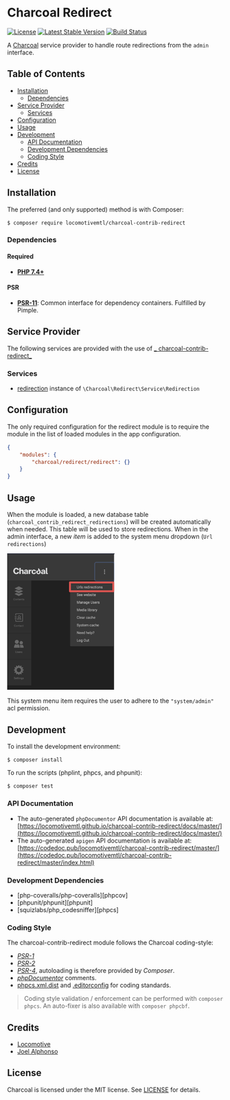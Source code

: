 Charcoal Redirect
===============

[![License][badge-license]][charcoal-contrib-redirect]
[![Latest Stable Version][badge-version]][charcoal-contrib-redirect]
[![Build Status][badge-travis]][dev-travis]

A [Charcoal][charcoal-app] service provider to handle route redirections from the `admin` interface.



## Table of Contents

-   [Installation](#installation)
    -   [Dependencies](#dependencies)
-   [Service Provider](#service-provider)
    -   [Services](#services)
-   [Configuration](#configuration)
-   [Usage](#usage)
-   [Development](#development)
    -  [API Documentation](#api-documentation)
    -  [Development Dependencies](#development-dependencies)
    -  [Coding Style](#coding-style)
-   [Credits](#credits)
-   [License](#license)



## Installation

The preferred (and only supported) method is with Composer:

```shell
$ composer require locomotivemtl/charcoal-contrib-redirect
```



### Dependencies

#### Required

- [**PHP 7.4+**](https://php.net)



#### PSR

- [**PSR-11**][psr-11]: Common interface for dependency containers. Fulfilled by Pimple.


## Service Provider

The following services are provided with the use of [_
charcoal-contrib-redirect_](https://github.com/locomotivemtl/charcoal-contrib-redirect)

### Services

* [redirection](src/Charcoal/Redirect/Service/RedirectionService.php) instance
  of `\Charcoal\Redirect\Service\Redirection`


## Configuration

The only required configuration for the redirect module is to require the module in the list of loaded modules in the
app configuration.

```json
{
    "modules": {
        "charcoal/redirect/redirect": {}
    }
}
```


## Usage

When the module is loaded, a new database table (`charcoal_contrib_redirect_redirections`) will be created automatically
when needed. This table will be used to store redirections. When in the admin interface, a new _item_ is added to the
system menu dropdown (`Url redirections`)

<img alt="system menu" src="readme_image1.png" width="250">

This system menu item requires the user to adhere to the `"system/admin"` acl permission.

## Development

To install the development environment:

```shell
$ composer install
```

To run the scripts (phplint, phpcs, and phpunit):

```shell
$ composer test
```



### API Documentation

-   The auto-generated `phpDocumentor` API documentation is available at:  
    [https://locomotivemtl.github.io/charcoal-contrib-redirect/docs/master/](https://locomotivemtl.github.io/charcoal-contrib-redirect/docs/master/)
-   The auto-generated `apigen` API documentation is available at:  
    [https://codedoc.pub/locomotivemtl/charcoal-contrib-redirect/master/](https://codedoc.pub/locomotivemtl/charcoal-contrib-redirect/master/index.html)



### Development Dependencies

-   [php-coveralls/php-coveralls][phpcov]
-   [phpunit/phpunit][phpunit]
-   [squizlabs/php_codesniffer][phpcs]



### Coding Style

The charcoal-contrib-redirect module follows the Charcoal coding-style:

-   [_PSR-1_][psr-1]
-   [_PSR-2_][psr-2]
-   [_PSR-4_][psr-4], autoloading is therefore provided by _Composer_.
-   [_phpDocumentor_](http://phpdoc.org/) comments.
-   [phpcs.xml.dist](phpcs.xml.dist) and [.editorconfig](.editorconfig) for coding standards.

> Coding style validation / enforcement can be performed with `composer phpcs`. An auto-fixer is also available with `composer phpcbf`.



## Credits

- [Locomotive](https://locomotive.ca/)
- [Joel Alphonso](mailto:joel@locomotive.ca)


## License

Charcoal is licensed under the MIT license. See [LICENSE](LICENSE) for details.



[charcoal-contrib-redirect]:  https://packagist.org/packages/locomotivemtl/charcoal-contrib-redirect
[charcoal-app]:             https://packagist.org/packages/locomotivemtl/charcoal-app

[dev-scrutinizer]:    https://scrutinizer-ci.com/g/locomotivemtl/charcoal-contrib-redirect/
[dev-coveralls]:      https://coveralls.io/r/locomotivemtl/charcoal-contrib-redirect
[dev-travis]:         https://travis-ci.org/locomotivemtl/charcoal-contrib-redirect

[badge-license]:      https://img.shields.io/packagist/l/locomotivemtl/charcoal-contrib-redirect?style=flat-square
[badge-version]:      https://img.shields.io/packagist/v/locomotivemtl/charcoal-contrib-redirect?style=flat-square
[badge-scrutinizer]:  https://img.shields.io/scrutinizer/g/locomotivemtl/charcoal-contrib-redirect?style=flat-square
[badge-coveralls]:    https://img.shields.io/coveralls/locomotivemtl/charcoal-contrib-redirect?style=flat-square
[badge-travis]:       https://img.shields.io/travis/locomotivemtl/charcoal-contrib-redirect?style=flat-square

[psr-1]:  https://www.php-fig.org/psr/psr-1/
[psr-2]:  https://www.php-fig.org/psr/psr-2/
[psr-3]:  https://www.php-fig.org/psr/psr-3/
[psr-4]:  https://www.php-fig.org/psr/psr-4/
[psr-6]:  https://www.php-fig.org/psr/psr-6/
[psr-7]:  https://www.php-fig.org/psr/psr-7/
[psr-11]: https://www.php-fig.org/psr/psr-11/
[psr-12]: https://www.php-fig.org/psr/psr-12/

